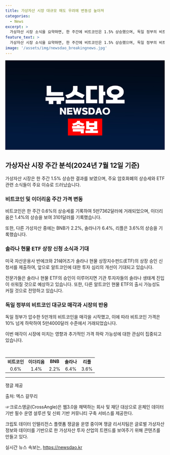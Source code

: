 ```yaml
---
title: 가상자산 시장 대규모 매도 우려에 변동성 높아져
categories:
  - News
excerpt: >
  가상자산 시장 소식을 요약하면, 한 주간에 비트코인은 1.5% 상승했으며, 독일 정부의 비트코인 매각 우려와 미국의 소비자물가지수 발표에 따른 변동성이 있었습니다. 또한, 솔라나 현물 ETF 상장 신청과 관련하여 기관 투자자들의 관심이 증가하고 있으나, SEC의 승인 과정과 솔라나의 과거에 대한 고려 사항이 존재합니다. 더불어, 독일 정부의 대규모 비트코인 매각으로 인해 시장에 불안이 조성되고 있습니다. 미래에 대한 예상과 시장의 변동성에 주의를 기울여야 할 상황입니다.
feature_text: >
  가상자산 시장 소식을 요약하면, 한 주간에 비트코인은 1.5% 상승했으며, 독일 정부의 비트코인 매각 우려와 미국의 소비자물가지수 발표에 따른 변동성이 있었습니다. 또한, 솔라나 현물 ETF 상장 신청과 관련하여 기관 투자자들의 관심이 증가하고 있으나, SEC의 승인 과정과 솔라나의 과거에 대한 고려 사항이 존재합니다. 더불어, 독일 정부의 대규모 비트코인 매각으로 인해 시장에 불안이 조성되고 있습니다. 미래에 대한 예상과 시장의 변동성에 주의를 기울여야 할 상황입니다.
image: '/assets/img/newsdao_breakingnews.jpg'
---
```


<p><img src="/assets/img/newsdao_breakingnews.jpg" alt="flaretime 속보" /></p>

<h2 data-ke-size="size26">가상자산 시장 주간 분석(2024년 7월 12일 기준)</h2>

<p data-ke-size="size16">가상자산 시장은 한 주간 1.5% 상승한 결과를 보였으며, 주요 암호화폐의 상승세와 ETF 관련 소식들이 주요 이슈로 드러났습니다.</p>

<h3>비트코인 및 이더리움 주간 가격 변동</h3>

<p data-ke-size="size16">비트코인은 한 주간 0.6%의 상승세를 기록하여 5만7362달러에 거래되었으며, 이더리움은 1.4%의 상승을 보여 3101달러를 기록했습니다.</p>

<p data-ke-size="size16">또한, 다른 가상자산 중에는 BNB가 2.2%, 솔라나가 6.4%, 리플은 3.6%의 상승을 기록했습니다.</p>

<h3>솔라나 현물 ETF 상장 신청 소식과 기대</h3>

<p data-ke-size="size16">미국 자산운용사 반에크와 21쉐어즈가 솔라나 현물 상장지수펀드(ETF)의 상장 승인 신청서를 제출하여, 앞으로 알트코인에 대한 투자 심리의 개선이 기대되고 있습니다.</p>

<p data-ke-size="size16">전문가들은 솔라나 현물 ETF의 승인이 이루어지면 기관 투자자들의 솔라나 생태계 진입이 쉬워질 것으로 예상하고 있습니다. 또한, 다른 알트코인 현물 ETF의 출시 가능성도 커질 것으로 전망하고 있습니다.</p>

<h3>독일 정부의 비트코인 대규모 매각과 시장의 반응</h3>

<p data-ke-size="size16">독일 정부가 압수한 5만개의 비트코인을 매각을 시작했고, 이에 따라 비트코인 가격은 10% 넘게 하락하여 5만4000달러 수준에서 거래되었습니다.</p>

<p data-ke-size="size16">이번 매각이 시장에 미치는 영향과 추가적인 가격 하락 가능성에 대한 관심이 집중되고 있습니다.</p>

<p data-ke-size="size16">&nbsp;</p>

<table>
  <tr>
    <td style="text-align: center; height: 17px;"><b>비트코인</b></td>
    <td style="text-align: center; height: 17px;"><b>이더리움</b></td>
    <td style="text-align: center; height: 17px;"><b>BNB</b></td>
    <td style="text-align: center; height: 17px;"><b>솔라나</b></td>
    <td style="text-align: center; height: 17px;"><b>리플</b></td>
  </tr>
  <tr>
    <td style="text-align: center; height: 17px;">0.6%</td>
    <td style="text-align: center; height: 17px;">1.4%</td>
    <td style="text-align: center; height: 17px;">2.2%</td>
    <td style="text-align: center; height: 17px;">6.4%</td>
    <td style="text-align: center; height: 17px;">3.6%</td>
  </tr>
</table>

<hr>

<p data-ke-size="size16">쟁글 제공</p>

<p data-ke-size="size16">출처: 엑스 갈무리</p>

<p data-ke-size="size16">☞크로스앵글(CrossAngle)은 웹3.0을 채택하는 회사 및 재단 대상으로 온체인 데이터 기반 필수 운영 설루션 및 신뢰 기반 커뮤니티 구축 서비스를 제공한다.</p>

<p data-ke-size="size16">크립토 데이터 인텔리전스 플랫폼 쟁글을 운영 중이며 쟁글 리서치팀은 글로벌 가상자산 정보와 데이터를 기반으로 한 가상자산 투자 산업의 트렌드를 보여주기 위해 콘텐츠를 만들고 있다.</p>
실시간 뉴스 속보는, <a href="https://newsdao.kr" rel="dofollow">https://newsdao.kr</a>


